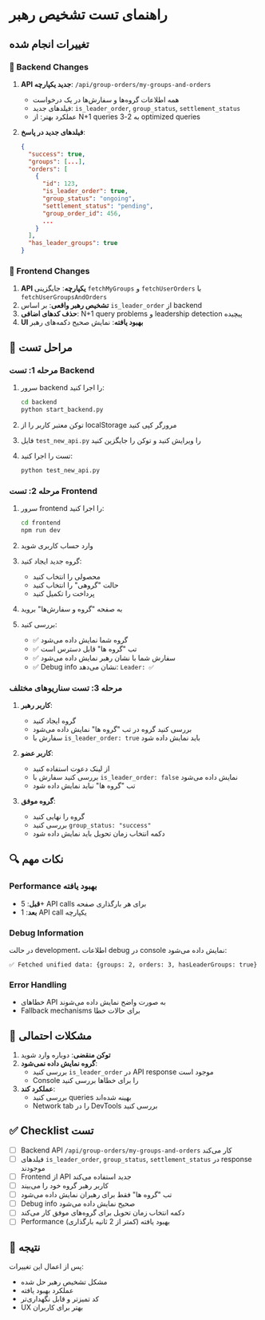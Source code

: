 # راهنمای تست تشخیص رهبر

## تغییرات انجام شده

### 🔧 Backend Changes

1. **API جدید یکپارچه**: `/api/group-orders/my-groups-and-orders`
   - همه اطلاعات گروه‌ها و سفارش‌ها در یک درخواست
   - فیلدهای جدید: `is_leader_order`, `group_status`, `settlement_status`
   - عملکرد بهتر: از N+1 queries به 2-3 optimized queries

2. **فیلدهای جدید در پاسخ**:
   ```json
   {
     "success": true,
     "groups": [...],
     "orders": [
       {
         "id": 123,
         "is_leader_order": true,
         "group_status": "ongoing",
         "settlement_status": "pending",
         "group_order_id": 456,
         ...
       }
     ],
     "has_leader_groups": true
   }
   ```

### 🎯 Frontend Changes

1. **API یکپارچه**: جایگزینی `fetchMyGroups` و `fetchUserOrders` با `fetchUserGroupsAndOrders`
2. **تشخیص رهبر واقعی**: بر اساس `is_leader_order` از backend
3. **حذف کدهای اضافی**: N+1 query problems و leadership detection پیچیده
4. **UI بهبود یافته**: نمایش صحیح دکمه‌های رهبر

## 🧪 مراحل تست

### مرحله 1: تست Backend

1. سرور backend را اجرا کنید:
   ```bash
   cd backend
   python start_backend.py
   ```

2. توکن معتبر کاربر را از localStorage مرورگر کپی کنید

3. فایل `test_new_api.py` را ویرایش کنید و توکن را جایگزین کنید

4. تست را اجرا کنید:
   ```bash
   python test_new_api.py
   ```

### مرحله 2: تست Frontend

1. سرور frontend را اجرا کنید:
   ```bash
   cd frontend
   npm run dev
   ```

2. وارد حساب کاربری شوید

3. گروه جدید ایجاد کنید:
   - محصولی را انتخاب کنید
   - حالت "گروهی" را انتخاب کنید
   - پرداخت را تکمیل کنید

4. به صفحه "گروه و سفارش‌ها" بروید

5. بررسی کنید:
   - ✅ گروه شما نمایش داده می‌شود
   - ✅ تب "گروه ها" قابل دسترس است
   - ✅ سفارش شما با نشان رهبر نمایش داده می‌شود
   - ✅ Debug info نشان می‌دهد: `Leader: ✅`

### مرحله 3: تست سناریوهای مختلف

1. **کاربر رهبر**:
   - گروه ایجاد کنید
   - بررسی کنید گروه در تب "گروه ها" نمایش داده می‌شود
   - سفارش با `is_leader_order: true` باید نمایش داده شود

2. **کاربر عضو**:
   - از لینک دعوت استفاده کنید
   - بررسی کنید سفارش با `is_leader_order: false` نمایش داده می‌شود
   - تب "گروه ها" نباید نمایش داده شود

3. **گروه موفق**:
   - گروه را نهایی کنید
   - بررسی کنید `group_status: "success"`
   - دکمه انتخاب زمان تحویل باید نمایش داده شود

## 🔍 نکات مهم

### Performance بهبود یافته
- **قبل**: 5+ API calls برای هر بارگذاری صفحه
- **بعد**: 1 API call یکپارچه

### Debug Information
در حالت development، اطلاعات debug در console نمایش داده می‌شود:
```
✅ Fetched unified data: {groups: 2, orders: 3, hasLeaderGroups: true}
```

### Error Handling
- خطاهای API به صورت واضح نمایش داده می‌شوند
- Fallback mechanisms برای حالات خطا

## 🚨 مشکلات احتمالی

1. **توکن منقضی**: دوباره وارد شوید
2. **گروه نمایش داده نمی‌شود**: 
   - بررسی کنید `is_leader_order` در API response موجود است
   - Console را برای خطاها بررسی کنید
3. **عملکرد کند**: 
   - بررسی کنید queries بهینه شده‌اند
   - Network tab را در DevTools بررسی کنید

## ✅ Checklist تست

- [ ] Backend API `/api/group-orders/my-groups-and-orders` کار می‌کند
- [ ] فیلدهای `is_leader_order`, `group_status`, `settlement_status` در response موجودند
- [ ] Frontend از API جدید استفاده می‌کند
- [ ] کاربر رهبر گروه خود را می‌بیند
- [ ] تب "گروه ها" فقط برای رهبران نمایش داده می‌شود
- [ ] Debug info صحیح نمایش داده می‌شود
- [ ] دکمه انتخاب زمان تحویل برای گروه‌های موفق کار می‌کند
- [ ] Performance بهبود یافته (کمتر از 2 ثانیه بارگذاری)

## 🎉 نتیجه

پس از اعمال این تغییرات:
- مشکل تشخیص رهبر حل شده
- عملکرد بهبود یافته
- کد تمیزتر و قابل نگهداری‌تر
- UX بهتر برای کاربران
